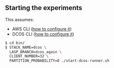 ## Starting the experiments

This assumes:
- AWS CLI ([how to configure it](./launch.md#configuring-aws-cli))
- DCOS CLI ([how to configure it](./manual-launch.md#configuring-dcos-cli-if-already-installed))

```bash
$ cd bin/
$ STACK_NAME=dcos \
  LASP_BRANCH=dcos_again \
  CLIENT_NUMBER=32 \
  PARTITION_PROBABILITY=0 ./start-dcos-runner.sh
```
